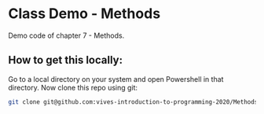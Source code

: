 # Class Demo - Methods

Demo code of chapter 7 - Methods.

## How to get this locally:

Go to a local directory on your system and open Powershell in that directory. Now clone this repo using git:

```bash
git clone git@github.com:vives-introduction-to-programming-2020/MethodsGroup2.git
```
